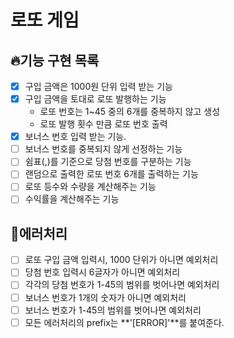 # 로또 게임

## 🔥기능 구현 목록
  - [x] 구입 금액은 1000원 단위 입력 받는 기능
  - [x] 구입 금액을 토대로 로또 발행하는 기능
    - 로또 번호는 1~45 중의 6개를 중복하지 않고 생성
    - 로또 발행 횟수 만큼 로또 번호 출력
  - [x] 보너스 번호 입력 받는 기능.
  - [ ] 보너스 번호를 중복되지 않게 선정하는 기능
  - [ ] 쉼표(,)를 기준으로 당첨 번호를 구분하는 기능
  - [ ] 랜덤으로 출력한 로또 번호 6개를 출력하는 기능
  - [ ] 로또 등수와 수량을 계산해주는 기능
  - [ ] 수익률을 계산해주는 기능
  
## 🚫에러처리

  - [ ] 로또 구입 금액 입력시, 1000 단위가 아니면 예외처리
  - [ ] 당첨 번호 입력시 6글자가 아니면 예외처리
  - [ ] 각각의 당첨 번호가 1-45의 범위를 벗어나면 예외처리
  - [ ] 보너스 번호가 1개의 숫자가 아니면 예외처리
  - [ ] 보너스 번호가 1-45의 범위를 벗어나면 예외처리
  - [ ] 모든 에러처리의 prefix는 **'[ERROR]'**를 붙여준다.
